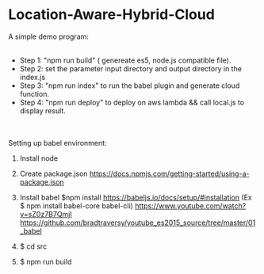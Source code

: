 # Location-Aware-Hybrid-Cloud

A simple demo program:<br><br>
* Step 1: "npm run build" ( genereate es5, node.js compatible file). <br />
* Step 2: set the parameter input directory and output directory in the index.js <br />
* Step 3: "npm run index" to run the babel plugin and generate cloud function. <br>
* Step 4: "npm run deploy" to deploy on aws lambda && call local.js to display result. <br />
<br><br>

Setting up babel environment:
1. Install node
2. Create package.json https://docs.npmjs.com/getting-started/using-a-package.json
3. Install babel $npm install
https://babeljs.io/docs/setup/#installation  (Ex $ npm install babel-core babel-cli)
https://www.youtube.com/watch?v=sZ0z7B7QmjI
https://github.com/bradtraversy/youtube_es2015_source/tree/master/01_babel
  
4. $ cd src
5. $ npm run build
  
